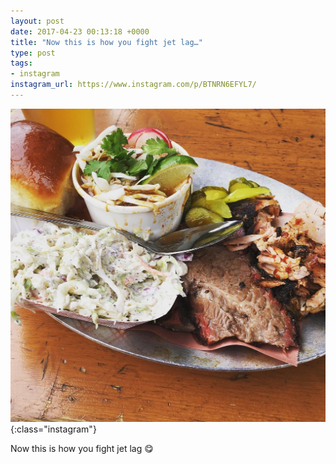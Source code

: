 ```yaml
---
layout: post
date: 2017-04-23 00:13:18 +0000
title: "Now this is how you fight jet lag…"
type: post
tags:
- instagram
instagram_url: https://www.instagram.com/p/BTNRN6EFYL7/
---
```


![Instagram - BTNRN6EFYL7](/img/BTNRN6EFYL7.jpg){:class="instagram"}

Now this is how you fight jet lag 😋
